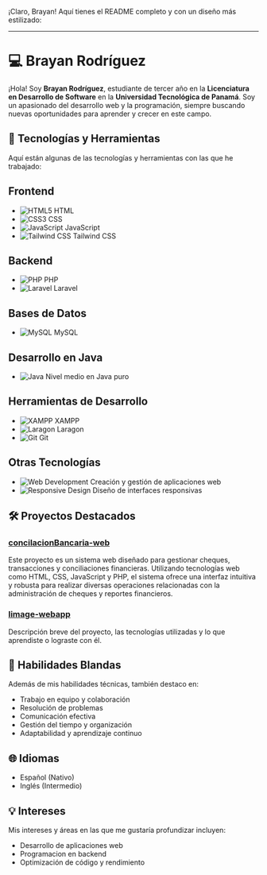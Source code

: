 ¡Claro, Brayan! Aquí tienes el README completo y con un diseño más estilizado:

---

# 💻 Brayan Rodríguez

¡Hola! Soy **Brayan Rodríguez**, estudiante de tercer año en la **Licenciatura en Desarrollo de Software** en la **Universidad Tecnológica de Panamá**. Soy un apasionado del desarrollo web y la programación, siempre buscando nuevas oportunidades para aprender y crecer en este campo.

## 🚀 Tecnologías y Herramientas

Aquí están algunas de las tecnologías y herramientas con las que he trabajado:


## Frontend
- ![HTML5](https://img.shields.io/badge/HTML5-E34F26?style=for-the-badge&logo=html5&logoColor=white) HTML
- ![CSS3](https://img.shields.io/badge/CSS3-1572B6?style=for-the-badge&logo=css3&logoColor=white) CSS
- ![JavaScript](https://img.shields.io/badge/JavaScript-F7DF1E?style=for-the-badge&logo=javascript&logoColor=black) JavaScript
- ![Tailwind CSS](https://img.shields.io/badge/Tailwind%20CSS-38B2AC?style=for-the-badge&logo=tailwindcss&logoColor=white) Tailwind CSS

## Backend
- ![PHP](https://img.shields.io/badge/PHP-777BB4?style=for-the-badge&logo=php&logoColor=white) PHP
- ![Laravel](https://img.shields.io/badge/Laravel-E74430?style=for-the-badge&logo=laravel&logoColor=white) Laravel

## Bases de Datos
- ![MySQL](https://img.shields.io/badge/MySQL-4479A1?style=for-the-badge&logo=mysql&logoColor=white) MySQL

## Desarrollo en Java
- ![Java](https://img.shields.io/badge/Java-007396?style=for-the-badge&logo=java&logoColor=white) Nivel medio en Java puro

## Herramientas de Desarrollo
- ![XAMPP](https://img.shields.io/badge/XAMPP-FB7A24?style=for-the-badge&logo=xampp&logoColor=white) XAMPP
- ![Laragon](https://img.shields.io/badge/Laragon-2E2E2E?style=for-the-badge&logo=laragon&logoColor=white) Laragon
- ![Git](https://img.shields.io/badge/Git-F05032?style=for-the-badge&logo=git&logoColor=white) Git

## Otras Tecnologías
- ![Web Development](https://img.shields.io/badge/Web%20Development-4B4B4B?style=for-the-badge&logo=web&logoColor=white) Creación y gestión de aplicaciones web
- ![Responsive Design](https://img.shields.io/badge/Responsive%20Design-4B4B4B?style=for-the-badge&logo=responsive&logoColor=white) Diseño de interfaces responsivas




## 🛠️ Proyectos Destacados

### [concilacionBancaria-web](#)
Este proyecto es un sistema web diseñado para gestionar cheques, transacciones y conciliaciones financieras. Utilizando tecnologías web como HTML, CSS, JavaScript y PHP, el sistema ofrece una interfaz intuitiva y robusta para realizar diversas operaciones relacionadas con la administración de cheques y reportes financieros.

### [limage-webapp](#)
Descripción breve del proyecto, las tecnologías utilizadas y lo que aprendiste o lograste con él.

## 🎯 Habilidades Blandas

Además de mis habilidades técnicas, también destaco en:

- Trabajo en equipo y colaboración
- Resolución de problemas
- Comunicación efectiva
- Gestión del tiempo y organización
- Adaptabilidad y aprendizaje continuo

## 🌐 Idiomas

- Español (Nativo)
- Inglés (Intermedio)

## 💡 Intereses

Mis intereses y áreas en las que me gustaría profundizar incluyen:

- Desarrollo de aplicaciones web
- Programacion en backend
- Optimización de código y rendimiento

